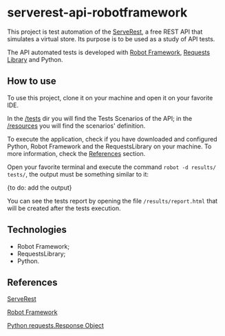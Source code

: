 # serverest-api-robotframework
This project is test automation of the [ServeRest](https://serverest.dev/#/Usu%C3%A1rios/post_usuarios), a free REST API that simulates a virtual store. Its purpose is to be used as a study of API tests.

The API automated tests is developed with [Robot Framework](https://robotframework.org/), [Requests Library](http://marketsquare.github.io/robotframework-requests/doc/RequestsLibrary.html) and Python.

[//]: # (The ServeRest API has some endpoints to register, search and even delete information. The endpoints are:)

[//]: # ()
[//]: # (- /login;)

[//]: # (- /usuarios;)

[//]: # (- /products;)

[//]: # (- /carrinhos.)

## How to use
To use this project, clone it on your machine and open it on your favorite IDE.

In the [/tests](https://github.com/tiagocbarbosa/serverest-api-robotframework/tree/main/tests) dir you will find the Tests Scenarios of the API; in the [/resources](https://github.com/tiagocbarbosa/serverest-api-robotframework/tree/main/resources) you will find the scenarios' definition.

To execute the application, check if you have downloaded and configured Python, Robot Framework and the RequestsLibrary on your machine. To more information, check the [References](https://github.com/tiagocbarbosa/serverest-api-robotframework#References) section.

Open your favorite terminal and execute the command ``robot -d results/ tests/``, the output must be something similar to it:

{to do: add the output}

You can see the tests report by opening the file ``/results/report.html`` that will be created after the tests execution.

## Technologies
- Robot Framework;
- RequestsLibrary;
- Python.

## References
[ServeRest](https://serverest.dev/)

[Robot Framework](https://robotframework.org/)

[Python requests.Response Object](https://www.w3schools.com/python/ref_requests_response.asp)